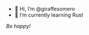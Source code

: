 - 👋 Hi, I’m @giraffesomero
- 🌱 I’m currently learning Rust

_Be happy!_


<!---
giraffesomero/giraffesomero is a ✨ special ✨ repository because its `README.md` (this file) appears on your GitHub profile.
You can click the Preview link to take a look at your changes.
--->
